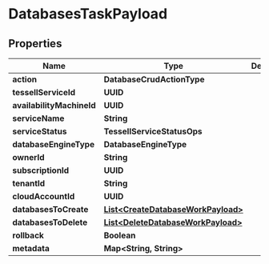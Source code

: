 

# DatabasesTaskPayload


## Properties

Name | Type | Description | Notes
------------ | ------------- | ------------- | -------------
**action** | **DatabaseCrudActionType** |  |  [optional]
**tessellServiceId** | **UUID** |  |  [optional]
**availabilityMachineId** | **UUID** |  |  [optional]
**serviceName** | **String** |  |  [optional]
**serviceStatus** | **TessellServiceStatusOps** |  |  [optional]
**databaseEngineType** | **DatabaseEngineType** |  |  [optional]
**ownerId** | **String** |  |  [optional]
**subscriptionId** | **UUID** |  |  [optional]
**tenantId** | **String** |  |  [optional]
**cloudAccountId** | **UUID** |  |  [optional]
**databasesToCreate** | [**List&lt;CreateDatabaseWorkPayload&gt;**](CreateDatabaseWorkPayload.md) |  |  [optional]
**databasesToDelete** | [**List&lt;DeleteDatabaseWorkPayload&gt;**](DeleteDatabaseWorkPayload.md) |  |  [optional]
**rollback** | **Boolean** |  |  [optional]
**metadata** | **Map&lt;String, String&gt;** |  |  [optional]



